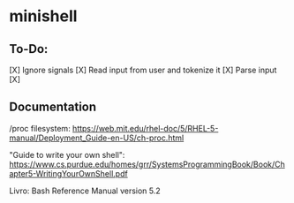 # minishell

## To-Do:

[X] Ignore signals
[X] Read input from user and tokenize it
[X] Parse input
[X]

## Documentation

/proc filesystem:
https://web.mit.edu/rhel-doc/5/RHEL-5-manual/Deployment_Guide-en-US/ch-proc.html

"Guide to write your own shell":
https://www.cs.purdue.edu/homes/grr/SystemsProgrammingBook/Book/Chapter5-WritingYourOwnShell.pdf

Livro: Bash Reference Manual version 5.2

